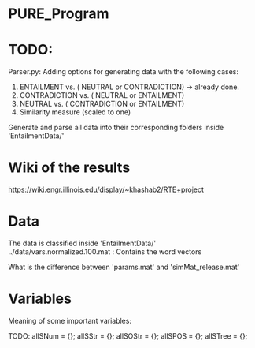 PURE_Program
============


TODO: 
============

Parser.py: Adding options for generating data with the following cases: 
1) ENTAILMENT  vs. ( NEUTRAL or CONTRADICTION) -> already done. 
2) CONTRADICTION  vs. ( NEUTRAL or ENTAILMENT) 
3) NEUTRAL  vs. ( CONTRADICTION or ENTAILMENT) 
4) Similarity measure (scaled to one)


Generate and parse all data into their corresponding folders inside 'EntailmentData/'



Wiki of the results
===========
https://wiki.engr.illinois.edu/display/~khashab2/RTE+project

Data
============
The data is classified inside 'EntailmentData/'
../data/vars.normalized.100.mat : Contains the word vectors 


What is the difference between 'params.mat' and 'simMat_release.mat'


Variables 
============
Meaning of some important variables: 

TODO: 
allSNum = {};
allSStr = {};
allSOStr = {};
allSPOS = {};
allSTree = {};



